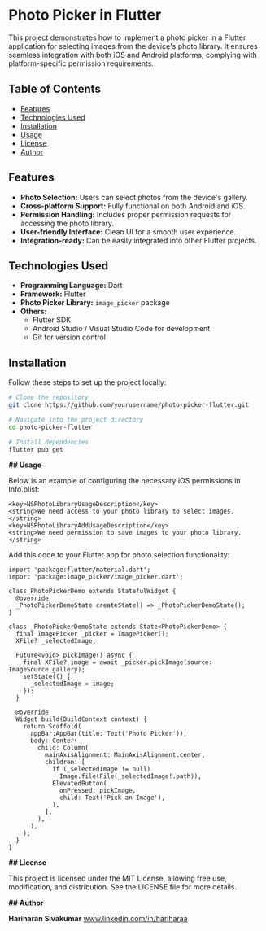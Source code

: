 # Photo Picker in Flutter

This project demonstrates how to implement a photo picker in a Flutter application for selecting images from the device's photo library. It ensures seamless integration with both iOS and Android platforms, complying with platform-specific permission requirements.

## Table of Contents

- [Features](#features)
- [Technologies Used](#technologies-used)
- [Installation](#installation)
- [Usage](#usage)
- [License](#license)
- [Author](#author)

## Features

- **Photo Selection:** Users can select photos from the device's gallery.
- **Cross-platform Support:** Fully functional on both Android and iOS.
- **Permission Handling:** Includes proper permission requests for accessing the photo library.
- **User-friendly Interface:** Clean UI for a smooth user experience.
- **Integration-ready:** Can be easily integrated into other Flutter projects.

## Technologies Used

- **Programming Language:** Dart
- **Framework:** Flutter
- **Photo Picker Library:** `image_picker` package
- **Others:** 
  - Flutter SDK
  - Android Studio / Visual Studio Code for development
  - Git for version control

## Installation

Follow these steps to set up the project locally:

```bash
# Clone the repository
git clone https://github.com/yourusername/photo-picker-flutter.git

# Navigate into the project directory
cd photo-picker-flutter

# Install dependencies
flutter pub get


```

**## Usage**

Below is an example of configuring the necessary iOS permissions in Info.plist:

```
<key>NSPhotoLibraryUsageDescription</key>
<string>We need access to your photo library to select images.</string>
<key>NSPhotoLibraryAddUsageDescription</key>
<string>We need permission to save images to your photo library.</string>

```
Add this code to your Flutter app for photo selection functionality:

```
import 'package:flutter/material.dart';
import 'package:image_picker/image_picker.dart';

class PhotoPickerDemo extends StatefulWidget {
  @override
  _PhotoPickerDemoState createState() => _PhotoPickerDemoState();
}

class _PhotoPickerDemoState extends State<PhotoPickerDemo> {
  final ImagePicker _picker = ImagePicker();
  XFile? _selectedImage;

  Future<void> pickImage() async {
    final XFile? image = await _picker.pickImage(source: ImageSource.gallery);
    setState(() {
      _selectedImage = image;
    });
  }

  @override
  Widget build(BuildContext context) {
    return Scaffold(
      appBar:AppBar(title: Text('Photo Picker')),
      body: Center(
        child: Column(
          mainAxisAlignment: MainAxisAlignment.center,
          children: [
            if (_selectedImage != null)
              Image.file(File(_selectedImage!.path)),
            ElevatedButton(
              onPressed: pickImage,
              child: Text('Pick an Image'),
            ),
          ],
        ),
      ),
    );
  }
}

```
**## License**

This project is licensed under the MIT License, allowing free use, modification, and distribution. See the LICENSE file for more details.

**## Author**

**Hariharan Sivakumar**
www.linkedin.com/in/hariharaa
